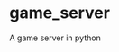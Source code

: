 # game_server

<!--
#groups
Games

#languages
Python

#frames and libs

-->

A game server in python
